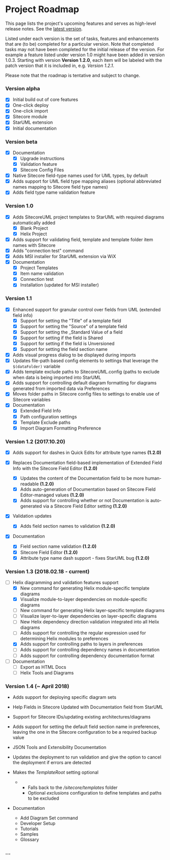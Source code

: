 # Project Roadmap

This page lists the project's upcoming features and serves as high-level release notes. See the [latest version](#version-12-20171020---current).

Listed under each version is the set of tasks, features and enhancements that are \(to be\) completed for a particular version. Note that completed tasks may not have been completed for the initial release of the version. For example a feature listed under version 1.0 might have been added in version 1.0.3. Starting with version **Version 1.2.0**, each item will be labeled with the patch version that it is included in, e.g. _Version 1.2.1_.

Please note that the roadmap is tentative and subject to change.

### Version alpha

* [x] Initial build out of core features
* [x] One-click deploy
* [x] One-click import
* [x] Sitecore module
* [x] StarUML extension
* [x] Initial documentation

### Version beta

* [x] Documentation
  * [x] Upgrade instructions
  * [x] Validation feature
  * [x] Sitecore Config Files
* [x] Native Sitecore field-type names used for UML types, by default
* [x] Adds support for UML field type mapping aliases \(optional abbreviated names mapping to Sitecore field type names\)
* [x] Adds field type name validation feature

### Version 1.0

* [x] Adds SitecoreUML project templates to StarUML with required diagrams automatically added
  * [x] Blank Project
  * [x] Helix Project
* [x] Adds support for validating field, template and template folder item names with Sitecore
* [x] Adds "connection test" command
* [x] Adds MSI installer for StarUML extension via WiX
* [x] Documentation
  * [x] Project Templates
  * [x] Item name validation
  * [x] Connection test
  * [x] Installation \(updated for MSI installer\)

### Version 1.1

* [x] Enhanced support for granular control over fields from UML \(extended field info\)
  * [x] Support for setting the "Title" of a template field
  * [x] Support for setting the "Source" of a template field
  * [x] Support for setting the \_Standard Value of a field
  * [x] Support for setting if the field is Shared
  * [x] Support for setting if the field is Unversioned
  * [x] Support for setting the field section name
* [x] Adds visual progress dialog to be displayed during imports
* [x] Updates file-path based config elements to settings that leverage the `$(dataFolder)` variable
* [x] Adds template exclude paths to SitecoreUML.config \(paths to exclude when data is being imported into StarUML
* [x] Adds support for controlling default diagram formatting for diagrams generated from imported data via Preferences
* [x] Moves folder paths in Sitecore config files to settings to enable use of Sitecore variables
* [x] Documentation
  * [x] Extended Field Info
  * [x] Path configuration settings
  * [x] Template Exclude paths
  * [x] Import Diagram Formatting Preference

### Version 1.2 \(2017.10.20\)

* [x] Adds support for dashes in Quick Edits for attribute type names **\(1.2.0\)**
* [x] Replaces Documentation field-based implementation of Extended Field Info with the Sitecore Field Editor **\(1.2.0\)**

  * [x] Updates the content of the Documentation field to be more human-readable **\(1.2.0\)**
  * [x] Adds auto-generation of Documentation based on Sitecore Field Editor-managed values **\(1.2.0\)**
  * [x] Adds support for controlling whether or not Documentation is auto-generated via a Sitecore Field Editor setting **\(1.2.0\)**

* [x] Validation updates

  * [x] Adds field section names to validation **\(1.2.0\)**

* [x] Documentation

  * [x] Field section name validation **\(1.2.0\)**
  * [x] Sitecore Field Editor **\(1.2.0\)**
  * [x] Attribute type name dash support - fixes StarUML bug **\(1.2.0\)**

### Version 1.3 \(2018.02.18 - current\)

* [ ] Helix diagramming and validation features support
  * [x] New command for generating Helix module-specific template diagrams
  * [x] Visualize module-to-layer dependencies on module-specific diagrams
  * [ ] New command for generating Helix layer-specific template diagrams
  * [ ] Visualize layer-to-layer dependencies on layer-specific diagrams
  * [ ] New Helix dependency direction validation integrated into all Helix diagrams
  * [ ] Adds support for controlling the regular expression used for determining Helix modules to preferences
  * [x] Adds support for controlling paths to layers in preferences
  * [ ] Adds support for controlling dependency names in documentation
  * [ ] Adds support for controlling dependency documentation format
* [ ] Documentation
  * [ ] Export as HTML Docs
  * [ ] Helix Tools and Diagrams

### Version 1.4 \(~ April 2018\)

* Adds support for deploying specific diagram sets
* Help Fields in Sitecore Updated with Documentation field from StarUML

* Support for Sitecore IDs/updating existing architectures/diagrams

* Adds support for setting the default field section name in preferences, leaving the one in the Sitecore configuration to be a required backup value

* JSON Tools and Extensibility Documentation

* Updates the deployment to run validation and give the option to cancel the deployment if errors are detected

* Makes the _TemplateRoot_ setting optional

  * * Falls back to the _/sitecore/templates_ folder 
    * Optional _exclusions_ configuration to define templates and paths to be excluded

* Documentation
  * Add Diagram Set command
  * Developer Setup
  * Tutorials
  * Samples
  * Glossary

### ...

### 



